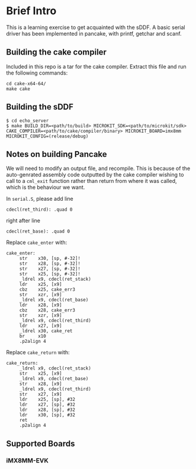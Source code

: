 # Brief Intro
This is a learning exercise to get acquainted with the sDDF. A basic serial driver has been implemented in pancake, with printf, getchar and scanf.

## Building the cake compiler
Included in this repo is a tar for the cake compiler. Extract this file and run the
following commands:
```
cd cake-x64-64/
make cake
```

## Building the sDDF

    $ cd echo_server
    $ make BUILD_DIR=<path/to/build> MICROKIT_SDK=<path/to/microkit/sdk> CAKE_COMPILER=<path/to/cake/compiler/binary> MICROKIT_BOARD=imx8mm MICROKIT_CONFIG=(release/debug)

## Notes on building Pancake
We will need to modify an output file, and recompile. This is because of the auto-genrated assembly code outputted by the cake compiler wishing to call
to a `cml_exit` function rather than return from where it was called, which is the behaviour we want.

<!-- TODO: Remove this: -->

In `serial.S`, please add line
```
cdecl(ret_third): .quad 0
```
right after line
```
cdecl(ret_base): .quad 0
```

Replace `cake_enter` with:
```
cake_enter:
     str    x30, [sp, #-32]!
     str    x28, [sp, #-32]!
     str    x27, [sp, #-32]!
     str    x25, [sp, #-32]!
     _ldrel x9, cdecl(ret_stack)
     ldr    x25, [x9]
     cbz    x25, cake_err3
     str    xzr, [x9]
     _ldrel x9, cdecl(ret_base)
     ldr    x28, [x9]
     cbz    x28, cake_err3
     str    xzr, [x9]
     _ldrel x9, cdecl(ret_third)
     ldr    x27, [x9]
     _ldrel x30, cake_ret
     br     x10
     .p2align 4
```

Replace `cake_return` with:

```
cake_return:
     _ldrel x9, cdecl(ret_stack)
     str    x25, [x9]
     _ldrel x9, cdecl(ret_base)
     str    x28, [x9]
     _ldrel x9, cdecl(ret_third)
     str    x27, [x9]
     ldr    x25, [sp], #32
     ldr    x27, [sp], #32
     ldr    x28, [sp], #32
     ldr    x30, [sp], #32
     ret
     .p2align 4
```
## Supported Boards

### iMX8MM-EVK

